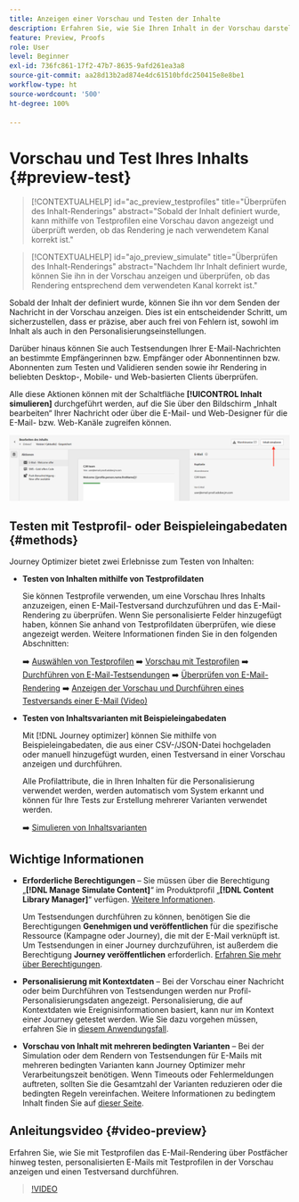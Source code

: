 ```yaml
---
title: Anzeigen einer Vorschau und Testen der Inhalte
description: Erfahren Sie, wie Sie Ihren Inhalt in der Vorschau darstellen und testen können.
feature: Preview, Proofs
role: User
level: Beginner
exl-id: 736fc861-17f2-47b7-8635-9afd261ea3a8
source-git-commit: aa28d13b2ad874e4dc61510bfdc250415e8e8be1
workflow-type: ht
source-wordcount: '500'
ht-degree: 100%

---
```


# Vorschau und Test Ihres Inhalts {#preview-test}

>[!CONTEXTUALHELP]
>id="ac_preview_testprofiles"
>title="Überprüfen des Inhalt-Renderings"
>abstract="Sobald der Inhalt definiert wurde, kann mithilfe von Testprofilen eine Vorschau davon angezeigt und überprüft werden, ob das Rendering je nach verwendetem Kanal korrekt ist."

>[!CONTEXTUALHELP]
>id="ajo_preview_simulate"
>title="Überprüfen des Inhalt-Renderings"
>abstract="Nachdem Ihr Inhalt definiert wurde, können Sie ihn in der Vorschau anzeigen und überprüfen, ob das Rendering entsprechend dem verwendeten Kanal korrekt ist."

Sobald der Inhalt der definiert wurde, können Sie ihn vor dem Senden der Nachricht in der Vorschau anzeigen. Dies ist ein entscheidender Schritt, um sicherzustellen, dass er präzise, aber auch frei von Fehlern ist, sowohl im Inhalt als auch in den Personalisierungseinstellungen.

Darüber hinaus können Sie auch Testsendungen Ihrer E-Mail-Nachrichten an bestimmte Empfängerinnen bzw. Empfänger oder Abonnentinnen bzw. Abonnenten zum Testen und Validieren senden sowie ihr Rendering in beliebten Desktop-, Mobile- und Web-basierten Clients überprüfen.

Alle diese Aktionen können mit der Schaltfläche **[!UICONTROL Inhalt simulieren]** durchgeführt werden, auf die Sie über den Bildschirm „Inhalt bearbeiten“ Ihrer Nachricht oder über die E-Mail- und Web-Designer für die E-Mail- bzw. Web-Kanäle zugreifen können.

![](../email/assets/email-preview-button.png)

## Testen mit Testprofil- oder Beispieleingabedaten {#methods}

Journey Optimizer bietet zwei Erlebnisse zum Testen von Inhalten:

* **Testen von Inhalten mithilfe von Testprofildaten**

  Sie können Testprofile verwenden, um eine Vorschau Ihres Inhalts anzuzeigen, einen E-Mail-Testversand durchzuführen und das E-Mail-Rendering zu überprüfen. Wenn Sie personalisierte Felder hinzugefügt haben, können Sie anhand von Testprofildaten überprüfen, wie diese angezeigt werden. Weitere Informationen finden Sie in den folgenden Abschnitten:

  ➡️ [Auswählen von Testprofilen](test-profiles.md)
➡️ [Vorschau mit Testprofilen](preview.md)
➡️ [Durchführen von E-Mail-Testsendungen](proofs.md)
➡️ [Überprüfen von E-Mail-Rendering](rendering.md)
➡️ [Anzeigen der Vorschau und Durchführen eines Testversands einer E-Mail (Video)](#video-preview)

* **Testen von Inhaltsvarianten mit Beispieleingabedaten**

  Mit [!DNL Journey optimizer] können Sie mithilfe von Beispieleingabedaten, die aus einer CSV-/JSON-Datei hochgeladen oder manuell hinzugefügt wurden, einen Testversand in einer Vorschau anzeigen und durchführen.

  Alle Profilattribute, die in Ihren Inhalten für die Personalisierung verwendet werden, werden automatisch vom System erkannt und können für Ihre Tests zur Erstellung mehrerer Varianten verwendet werden.

  ➡️ [Simulieren von Inhaltsvarianten](../test-approve/simulate-sample-input.md)

## Wichtige Informationen

* **Erforderliche Berechtigungen** – Sie müssen über die Berechtigung „**[!DNL Manage Simulate Content]**“ im Produktprofil „**[!DNL Content Library Manager]**“ verfügen. [Weitere Informationen](../administration/ootb-product-profiles.md#content-library-manager).

  Um Testsendungen durchführen zu können, benötigen Sie die Berechtigungen **Genehmigen und veröffentlichen** für die spezifische Ressource (Kampagne oder Journey), die mit der E-Mail verknüpft ist. Um Testsendungen in einer Journey durchzuführen, ist außerdem die Berechtigung **Journey veröffentlichen** erforderlich. [Erfahren Sie mehr über Berechtigungen](../administration/ootb-permissions.md).

* **Personalisierung mit Kontextdaten** – Bei der Vorschau einer Nachricht oder beim Durchführen von Testsendungen werden nur Profil-Personalisierungsdaten angezeigt. Personalisierung, die auf Kontextdaten wie Ereignisinformationen basiert, kann nur im Kontext einer Journey getestet werden. Wie Sie dazu vorgehen müssen, erfahren Sie in [diesem Anwendungsfall](../personalization/personalization-use-case.md).

* **Vorschau von Inhalt mit mehreren bedingten Varianten** – Bei der Simulation oder dem Rendern von Testsendungen für E-Mails mit mehreren bedingten Varianten kann Journey Optimizer mehr Verarbeitungszeit benötigen. Wenn Timeouts oder Fehlermeldungen auftreten, sollten Sie die Gesamtzahl der Varianten reduzieren oder die bedingten Regeln vereinfachen. Weitere Informationen zu bedingtem Inhalt finden Sie auf [dieser Seite](../personalization/dynamic-content.md).

## Anleitungsvideo {#video-preview}

Erfahren Sie, wie Sie mit Testprofilen das E-Mail-Rendering über Postfächer hinweg testen, personalisierten E-Mails mit Testprofilen in der Vorschau anzeigen und einen Testversand durchführen.

>[!VIDEO](https://video.tv.adobe.com/v/3425026?quality=12)
